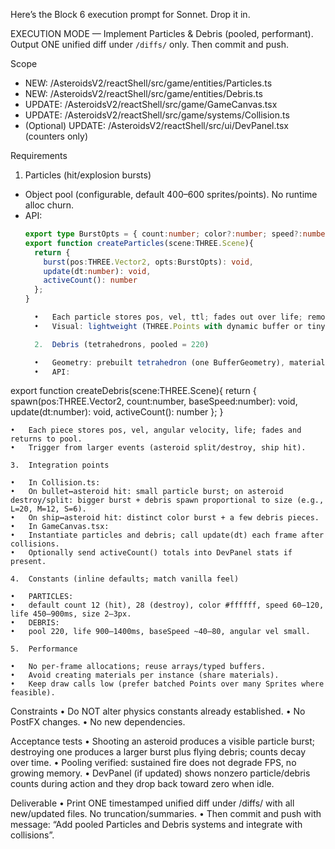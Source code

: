 Here’s the Block 6 execution prompt for Sonnet. Drop it in.

EXECUTION MODE — Implement Particles & Debris (pooled, performant). Output ONE unified diff under `/diffs/` only. Then commit and push.

Scope
- NEW: /AsteroidsV2/reactShell/src/game/entities/Particles.ts
- NEW: /AsteroidsV2/reactShell/src/game/entities/Debris.ts
- UPDATE: /AsteroidsV2/reactShell/src/game/GameCanvas.tsx
- UPDATE: /AsteroidsV2/reactShell/src/game/systems/Collision.ts
- (Optional) UPDATE: /AsteroidsV2/reactShell/src/ui/DevPanel.tsx (counters only)

Requirements

1) Particles (hit/explosion bursts)
- Object pool (configurable, default 400–600 sprites/points). No runtime alloc churn.
- API:
  ```ts
  export type BurstOpts = { count:number; color?:number; speed?:number; lifeMs?:number; size?:number };
  export function createParticles(scene:THREE.Scene){
    return {
      burst(pos:THREE.Vector2, opts:BurstOpts): void,
      update(dt:number): void,
      activeCount(): number
    };
  }

	•	Each particle stores pos, vel, ttl; fades out over life; removed back to pool.
	•	Visual: lightweight (THREE.Points with dynamic buffer or tiny Sprites). Keep GPU-friendly.

	2.	Debris (tetrahedrons, pooled = 220)

	•	Geometry: prebuilt tetrahedron (one BufferGeometry), material reused.
	•	API:

export function createDebris(scene:THREE.Scene){
  return {
    spawn(pos:THREE.Vector2, count:number, baseSpeed:number): void,
    update(dt:number): void,
    activeCount(): number
  };
}


	•	Each piece stores pos, vel, angular velocity, life; fades and returns to pool.
	•	Trigger from larger events (asteroid split/destroy, ship hit).

	3.	Integration points

	•	In Collision.ts:
	•	On bullet↔asteroid hit: small particle burst; on asteroid destroy/split: bigger burst + debris spawn proportional to size (e.g., L=20, M=12, S=6).
	•	On ship↔asteroid hit: distinct color burst + a few debris pieces.
	•	In GameCanvas.tsx:
	•	Instantiate particles and debris; call update(dt) each frame after collisions.
	•	Optionally send activeCount() totals into DevPanel stats if present.

	4.	Constants (inline defaults; match vanilla feel)

	•	PARTICLES:
	•	default count 12 (hit), 28 (destroy), color #ffffff, speed 60–120, life 450–900ms, size 2–3px.
	•	DEBRIS:
	•	pool 220, life 900–1400ms, baseSpeed ~40–80, angular vel small.

	5.	Performance

	•	No per-frame allocations; reuse arrays/typed buffers.
	•	Avoid creating materials per instance (share materials).
	•	Keep draw calls low (prefer batched Points over many Sprites where feasible).

Constraints
	•	Do NOT alter physics constants already established.
	•	No PostFX changes.
	•	No new dependencies.

Acceptance tests
	•	Shooting an asteroid produces a visible particle burst; destroying one produces a larger burst plus flying debris; counts decay over time.
	•	Pooling verified: sustained fire does not degrade FPS, no growing memory.
	•	DevPanel (if updated) shows nonzero particle/debris counts during action and they drop back toward zero when idle.

Deliverable
	•	Print ONE timestamped unified diff under /diffs/ with all new/updated files. No truncation/summaries.
	•	Then commit and push with message: “Add pooled Particles and Debris systems and integrate with collisions”.

